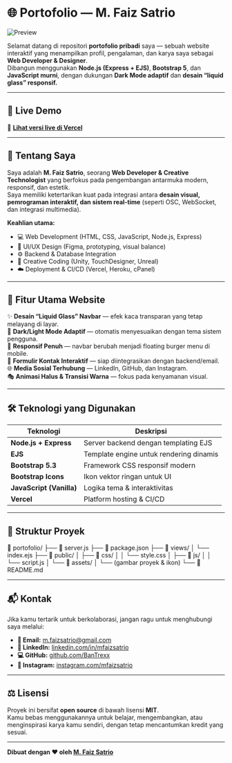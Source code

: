 # 🌐 Portofolio — M. Faiz Satrio

![Preview](https://mfaizsatrio-portofolio.vercel.app/assets/preview.png)

Selamat datang di repositori **portofolio pribadi** saya — sebuah website interaktif yang menampilkan profil, pengalaman, dan karya saya sebagai **Web Developer & Designer**.  
Dibangun menggunakan **Node.js (Express + EJS)**, **Bootstrap 5**, dan **JavaScript murni**, dengan dukungan **Dark Mode adaptif** dan **desain “liquid glass” responsif.**

---

## 🚀 Live Demo

🔗 **[Lihat versi live di Vercel](https://mfaizsatrio-portofolio.vercel.app/)**

---

## 💼 Tentang Saya

Saya adalah **M. Faiz Satrio**, seorang **Web Developer & Creative Technologist** yang berfokus pada pengembangan antarmuka modern, responsif, dan estetik.  
Saya memiliki ketertarikan kuat pada integrasi antara **desain visual, pemrograman interaktif, dan sistem real-time** (seperti OSC, WebSocket, dan integrasi multimedia).

**Keahlian utama:**

- 💻 Web Development (HTML, CSS, JavaScript, Node.js, Express)
- 🎨 UI/UX Design (Figma, prototyping, visual balance)
- ⚙️ Backend & Database Integration
- 🧩 Creative Coding (Unity, TouchDesigner, Unreal)
- ☁️ Deployment & CI/CD (Vercel, Heroku, cPanel)

---

## 🧩 Fitur Utama Website

✨ **Desain “Liquid Glass” Navbar** — efek kaca transparan yang tetap melayang di layar.  
🌙 **Dark/Light Mode Adaptif** — otomatis menyesuaikan dengan tema sistem pengguna.  
📱 **Responsif Penuh** — navbar berubah menjadi floating burger menu di mobile.  
💬 **Formulir Kontak Interaktif** — siap diintegrasikan dengan backend/email.  
🌐 **Media Sosial Terhubung** — LinkedIn, GitHub, dan Instagram.  
🎭 **Animasi Halus & Transisi Warna** — fokus pada kenyamanan visual.

---

## 🛠️ Teknologi yang Digunakan

| Teknologi                | Deskripsi                               |
| ------------------------ | --------------------------------------- |
| **Node.js + Express**    | Server backend dengan templating EJS    |
| **EJS**                  | Template engine untuk rendering dinamis |
| **Bootstrap 5.3**        | Framework CSS responsif modern          |
| **Bootstrap Icons**      | Ikon vektor ringan untuk UI             |
| **JavaScript (Vanilla)** | Logika tema & interaktivitas            |
| **Vercel**               | Platform hosting & CI/CD                |

---

## 📂 Struktur Proyek

📁 portofolio/
├── 📄 server.js
├── 📄 package.json
├── 📁 views/
│ └── index.ejs
├── 📁 public/
│ ├── 📁 css/
│ │ └── style.css
│ ├── 📁 js/
│ │ └── script.js
│ └── 📁 assets/
│ └── (gambar proyek & ikon)
└── 📄 README.md

---

## 📬 Kontak

Jika kamu tertarik untuk berkolaborasi, jangan ragu untuk menghubungi saya melalui:

- **📧 Email:** m.faizsatrio@gmail.com
- **💼 LinkedIn:** [linkedin.com/in/mfaizsatrio](https://www.linkedin.com/in/mfaizsatrio)
- **💻 GitHub:** [github.com/BanTrexx](https://github.com/BanTrexx)
- **📸 Instagram:** [instagram.com/mfaizsatrio](https://instagram.com/mfaizsatrio)

---

## ⚖️ Lisensi

Proyek ini bersifat **open source** di bawah lisensi **MIT**.  
Kamu bebas menggunakannya untuk belajar, mengembangkan, atau menginspirasi karya kamu sendiri, dengan tetap mencantumkan kredit yang sesuai.

---

**Dibuat dengan ❤️ oleh [M. Faiz Satrio](https://mfaizsatrio-portofolio.vercel.app/)**
